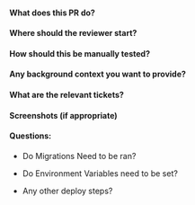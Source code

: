 #### What does  this PR do?

#### Where should the reviewer start?

#### How should this be manually tested?

#### Any background context you want to provide?

#### What are the relevant tickets?

#### Screenshots (if appropriate)

#### Questions:
  - Do Migrations Need to be ran? 
  
  - Do Environment Variables need to be set? 
  
  - Any other deploy steps? 
